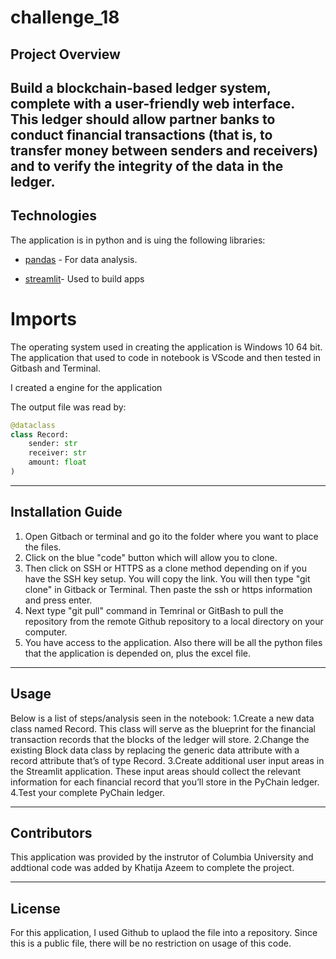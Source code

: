 # challenge_18

## Project Overview
Build a blockchain-based ledger system, complete with a user-friendly web interface. This ledger should allow partner banks to conduct financial transactions (that is, to transfer money between senders and receivers) and to verify the integrity of the data in the ledger.
---

## Technologies

The application is in python and is uing the following libraries:



* [pandas](https://pandas-profiling.github.io/pandas-profiling/docs/master/index.html) - For data analysis.

* [streamlit](https://github.com/streamlit/streamlit)- Used to build apps




# Imports


The operating system used in creating the application is Windows 10 64 bit. The application that used to code in notebook is VScode and then tested in Gitbash and Terminal. 

I created a engine for the application

The output file was read by:

```python
@dataclass
class Record:
    sender: str
    receiver: str
    amount: float
)
```
---

## Installation Guide

1. Open Gitbach or terminal and go ito the folder where you want to place the files.
2. Click on the blue "code" button which will allow you to clone.![<Code button in Github>]()
3. Then click on SSH or HTTPS as a clone method depending on if you have the SSH key setup. You will copy the link. You will then type "git clone" in Gitback or Terminal. Then paste the ssh or https information and press enter.
4. Next type "git pull" command in Temrinal or GitBash to pull the repository from the remote Github repository to a local directory on your computer.
5. You have access to the application. Also there will be all the python files that the application is depended on,  plus the excel file. 

---

## Usage

Below is a list of steps/analysis seen in the notebook:
    1.Create a new data class named Record. This class will serve as the blueprint for the financial transaction records that the blocks of the ledger will store.
    2.Change the existing Block data class by replacing the generic data attribute with a record attribute that’s of type Record.
    3.Create additional user input areas in the Streamlit application. These input areas should collect the relevant information for each financial record that you’ll store in the PyChain ledger.
    4.Test your complete PyChain ledger.[<Screenshot>](images/screenshot.png)
    

---

## Contributors

This application was provided by the instrutor of Columbia University and addtional code was added by Khatija Azeem to complete the project.

---

## License

For this application, I used Github to uplaod the file into a repository. Since this is a public file, there will be no restriction on usage of this code. 
